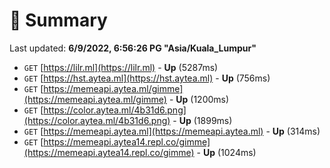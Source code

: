 # 📖 Summary
Last updated: **6/9/2022, 6:56:26 PG "Asia/Kuala_Lumpur"**

- `GET` [https://lilr.ml](https://lilr.ml) - **Up** (5287ms)
- `GET` [https://hst.aytea.ml](https://hst.aytea.ml) - **Up** (756ms)
- `GET` [https://memeapi.aytea.ml/gimme](https://memeapi.aytea.ml/gimme) - **Up** (1200ms)
- `GET` [https://color.aytea.ml/4b31d6.png](https://color.aytea.ml/4b31d6.png) - **Up** (1899ms)
- `GET` [https://memeapi.aytea.ml](https://memeapi.aytea.ml) - **Up** (314ms)
- `GET` [https://memeapi.aytea14.repl.co/gimme](https://memeapi.aytea14.repl.co/gimme) - **Up** (1024ms)
